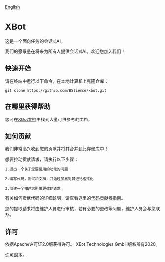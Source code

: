 [English](CONTRIBUTING.md)

# XBot

这是一个面向任务的会话式AI。

我们的愿景是在将来为所有人提供会话式AI。欢迎您加入我们！


## 快速开始

请在终端中运行以下命令，在本地计算机上克隆仓库：

```
git clone https://github.com/BSlience/xbot.git
```

## 在哪里获得帮助

您可在[XBot文档](https://xbot-friends.bslience.cn/)中找到大量可供参考的文档。


## 如何贡献

我们非常高兴收到您的贡献并将其合并到此存储库中！

想要拉动贡献请求，请执行以下步骤：

    1.提出一个关于您要使用的功能的问题

    2.编写代码，测试和文档，并通过加黑对其进行格式化

    3.创建一个描述您所做更改的请求

有关如何贡献代码的详细说明，请查看这里的[代码贡献者指南](https://github.com/BSlience/xbot/blob/master/CONTRIBUTING.zh-CN.md)。

您的提取请求将由维护人员进行审核，若有必要的更改等问题，维护人员会与您联系。


## 许可

依据Apache许可证2.0版获得许可。 XBot Technologies GmbH版权所有2020。


[许可副本](https://github.com/BSlience/xbot/blob/master/LICENSE)。